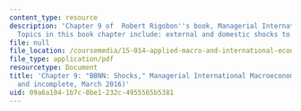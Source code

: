 ```yaml
---
content_type: resource
description: 'Chapter 9 of  Robert Rigobon''s book, Managerial International Macroeconomics.
  Topics in this book chapter include: external and domestic shocks to the BBNN'
file: null
file_location: /coursemedia/15-014-applied-macro-and-international-economics-ii-spring-2016/09a6a1041b7c8be1232c4955565b5381_MIT15_014S16_Chapter9.pdf
file_type: application/pdf
resourcetype: Document
title: 'Chapter 9: "BBNN: Shocks," Managerial International Macroeconomics (Preliminary
  and incomplete, March 2016)'
uid: 09a6a104-1b7c-8be1-232c-4955565b5381
---
```

